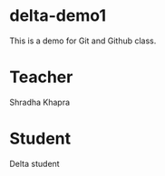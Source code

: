# delta-demo1
This is a demo for Git and Github class.

# Teacher
Shradha Khapra

# Student
Delta student

